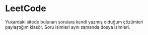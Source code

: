 # LeetCode
Yukardaki sitede bulunan sorulara kendi yazmış olduğum çözümleri paylaştığım klasör.
Soru isimleri aynı zamanda dosya isimleri.
